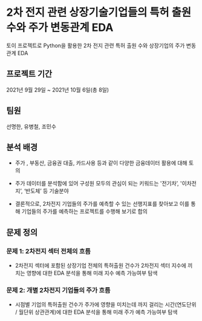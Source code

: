 # 2차 전지 관련 상장기술기업들의 특허 출원 수와 주가 변동관계 EDA 
토이 프로젝트로 Python을 활용한 2차 전지 관련 특허 출원 수와 상장기업의 주가 변동관계 EDA

## 프로젝트 기간
2021년 9월 29일 ~ 2021년 10월 6일(총 8일)

## 팀원
선명한, 유병철, 조민수

## 분석 배경
- 주가 , 부동산, 금융권 대출, 카드사용 등과 같이 다양한 금융데이터 활용에 대해 토의

- 주가 데이터를 분석함에 있어 구성원 모두의 관심이 되는 키워드는 '전기차’,  '이차전지’, ‘반도체’ 등 기술분야

- 결론적으로, 2차전지 기업들의 주가를 예측할 수 있는 선행지표를 찾아보고 이를 통해 기업들의 주가를 예측하는 프로젝트를 수행해 보기로 합의

## 문제 정의

### 문제 1: 2차전지 섹터 전체의 흐름
- 2차전지 섹터에 포함된 상장기업 전체의 특허출원 건수가 2차전지 섹터 지수에 끼치는 영향에 대한 EDA 분석을 통해 미래 지수 예측 가능여부 탐색

### 문제 2: 개별 2차전지 기업들의 주가 흐름
- 시점별 기업의 특허출원 건수가 주가에 영향을 미치는데 까지 걸리는 시간(연도단위 / 월단위 상관관계)에 대한 EDA 분석을 통해 미래 주가 예측 가능여부 탐색
